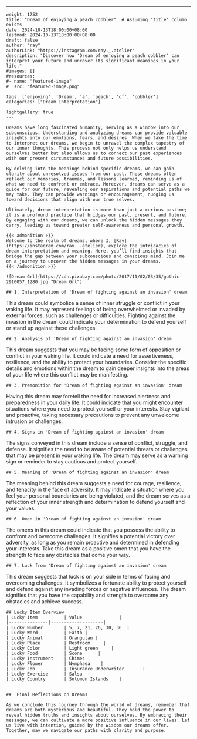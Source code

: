 ---
    weight: 1752
    title: "Dream of enjoying a peach cobbler"  # Assuming 'title' column exists
    date: 2024-10-13T18:00:00+08:00
    lastmod: 2024-10-13T18:00:00+08:00
    draft: false
    author: "ray"
    authorLink: "https://instagram.com/ray._.atelier"
    description: "Discover how 'Dream of enjoying a peach cobbler' can interpret your future and uncover its significant meanings in your life."
    #images: []
    #resources:
    #- name: "featured-image"
    #  src: "featured-image.png"
    
    tags: ['enjoying', 'Dream', 'a', 'peach', 'of', 'cobbler']
    categories: ["Dream Interpretation"]
    
    lightgallery: true
    ---
    
    Dreams have long fascinated humanity, serving as a window into our subconscious. Understanding and analyzing dreams can provide valuable insights into our emotions, fears, and desires. When we take the time to interpret our dreams, we begin to unravel the complex tapestry of our inner thoughts. This process not only helps us understand ourselves better but also allows us to connect our past experiences with our present circumstances and future possibilities.
    
    By delving into the meanings behind specific dreams, we can gain clarity about unresolved issues from our past. These dreams often reflect our memories, traumas, and lessons learned, reminding us of what we need to confront or embrace. Moreover, dreams can serve as a guide for our future, revealing our aspirations and potential paths we may take. They can provide warnings or encouragement, nudging us toward decisions that align with our true selves.
    
    Ultimately, dream interpretation is more than just a curious pastime; it is a profound practice that bridges our past, present, and future. By engaging with our dreams, we can unlock the hidden messages they carry, leading us toward greater self-awareness and personal growth.
    
    {{< admonition >}}
    Welcome to the realm of dreams, where I, [Ray](https://instagram.com/ray._.atelier), explore the intricacies of dream interpretation and meaning. Here, you’ll find insights that bridge the gap between your subconscious and conscious mind. Join me on a journey to uncover the hidden messages in your dreams.
    {{< /admonition >}}
    
    ![Dream Grl](https://cdn.pixabay.com/photo/2017/11/02/03/35/gothic-2910057_1280.jpg "Dream Grl")
    
    ## 1. Interpretation of 'Dream of fighting against an invasion' dream
    
This dream could symbolize a sense of inner struggle or conflict in your waking life. It may represent feelings of being overwhelmed or invaded by external forces, such as challenges or difficulties. Fighting against the invasion in the dream could indicate your determination to defend yourself or stand up against these challenges.
    
    ## 2. Analysis of 'Dream of fighting against an invasion' dream
    
This dream suggests that you may be facing some form of opposition or conflict in your waking life. It could indicate a need for assertiveness, resilience, and the ability to protect your boundaries. Consider the specific details and emotions within the dream to gain deeper insights into the areas of your life where this conflict may be manifesting.
    
    ## 3. Premonition for 'Dream of fighting against an invasion' dream
    
Having this dream may foretell the need for increased alertness and preparedness in your daily life. It could indicate that you might encounter situations where you need to protect yourself or your interests. Stay vigilant and proactive, taking necessary precautions to prevent any unwelcome intrusion or challenges.
    
    ## 4. Signs in 'Dream of fighting against an invasion' dream
    
The signs conveyed in this dream include a sense of conflict, struggle, and defense. It signifies the need to be aware of potential threats or challenges that may be present in your waking life. The dream may serve as a warning sign or reminder to stay cautious and protect yourself.
    
    ## 5. Meaning of 'Dream of fighting against an invasion' dream
    
The meaning behind this dream suggests a need for courage, resilience, and tenacity in the face of adversity. It may indicate a situation where you feel your personal boundaries are being violated, and the dream serves as a reflection of your inner strength and determination to defend yourself and your values.
    
    ## 6. Omen in 'Dream of fighting against an invasion' dream
    
The omens in this dream could indicate that you possess the ability to confront and overcome challenges. It signifies a potential victory over adversity, as long as you remain proactive and determined in defending your interests. Take this dream as a positive omen that you have the strength to face any obstacles that come your way.
    
    ## 7. Luck from 'Dream of fighting against an invasion' dream
    
This dream suggests that luck is on your side in terms of facing and overcoming challenges. It symbolizes a fortunate ability to protect yourself and defend against any invading forces or negative influences. The dream signifies that you have the capability and strength to overcome any obstacles and achieve success.
    
    ## Lucky Item Overview
    | Lucky Item          | Value              |
    |---------------|--------------------|
    | Lucky Number        | 5, 7, 21, 26, 30, 36  |
    | Lucky Word          | Faith |
    | Lucky Animal        | Orangutan |
    | Lucky Place         | Restroom     |
    | Lucky Color         | Light green     |
    | Lucky Food          | Scone      |
    | Lucky Instrument    | Chimes |
    | Lucky Flower        | Nymphaea    |
    | Lucky Job           | Insurance Underwriter       |
    | Lucky Exercise      | Salsa  |
    | Lucky Country       | Solomon Islands    |
    
    
    ##  Final Reflections on Dreams
    
    As we conclude this journey through the world of dreams, remember that dreams are both mysterious and beautiful. They hold the power to reveal hidden truths and insights about ourselves. By embracing their messages, we can cultivate a more positive influence in our lives. Let us live with intention, guided by the wisdom our dreams offer. Together, may we navigate our paths with clarity and purpose.
    